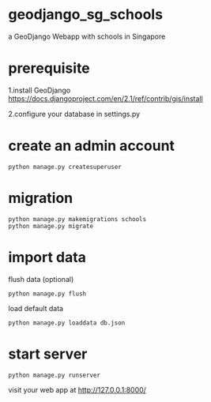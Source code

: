 # geodjango_sg_schools
a GeoDjango Webapp with schools in Singapore

# prerequisite
1.install GeoDjango 
https://docs.djangoproject.com/en/2.1/ref/contrib/gis/install

2.configure your database in settings.py

# create an admin account
```
python manage.py createsuperuser
```

# migration
```
python manage.py makemigrations schools
python manage.py migrate
```
# import data
flush data (optional)
```
python manage.py flush
```
load default data
```
python manage.py loaddata db.json
```

# start server
```
python manage.py runserver
 ```
visit your web app at http://127.0.0.1:8000/